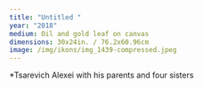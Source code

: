 ```yaml
---
title: "Untitled "
year: "2018"
medium: Oil and gold leaf on canvas
dimensions: 30x24in. / 76.2x60.96cm
image: /img/ikons/img_1439-compressed.jpeg
---
```

*Tsarevich Alexei with his parents and four sisters
